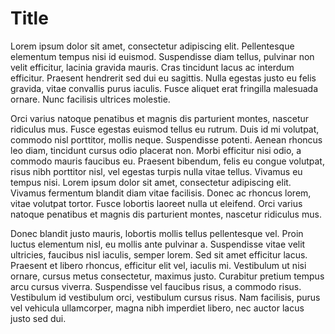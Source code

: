 # Title
 Lorem ipsum dolor sit amet, consectetur adipiscing elit. Pellentesque elementum tempus nisi id euismod. Suspendisse diam tellus, pulvinar non velit efficitur, lacinia gravida mauris. Cras tincidunt lacus ac interdum efficitur. Praesent hendrerit sed dui eu sagittis. Nulla egestas justo eu felis gravida, vitae convallis purus iaculis. Fusce aliquet erat fringilla malesuada ornare. Nunc facilisis ultrices molestie.

Orci varius natoque penatibus et magnis dis parturient montes, nascetur ridiculus mus. Fusce egestas euismod tellus eu rutrum. Duis id mi volutpat, commodo nisl porttitor, mollis neque. Suspendisse potenti. Aenean rhoncus leo diam, tincidunt cursus odio placerat non. Morbi efficitur nisi odio, a commodo mauris faucibus eu. Praesent bibendum, felis eu congue volutpat, risus nibh porttitor nisl, vel egestas turpis nulla vitae tellus. Vivamus eu tempus nisi. Lorem ipsum dolor sit amet, consectetur adipiscing elit. Vivamus fermentum blandit diam vitae facilisis. Donec ac rhoncus lorem, vitae volutpat tortor. Fusce lobortis laoreet nulla ut eleifend. Orci varius natoque penatibus et magnis dis parturient montes, nascetur ridiculus mus.

Donec blandit justo mauris, lobortis mollis tellus pellentesque vel. Proin luctus elementum nisl, eu mollis ante pulvinar a. Suspendisse vitae velit ultricies, faucibus nisl iaculis, semper lorem. Sed sit amet efficitur lacus. Praesent et libero rhoncus, efficitur elit vel, iaculis mi. Vestibulum ut nisi ornare, cursus metus consectetur, maximus justo. Curabitur pretium tempus arcu cursus viverra. Suspendisse vel faucibus risus, a commodo risus. Vestibulum id vestibulum orci, vestibulum cursus risus. Nam facilisis, purus vel vehicula ullamcorper, magna nibh imperdiet libero, nec auctor lacus justo sed dui. 